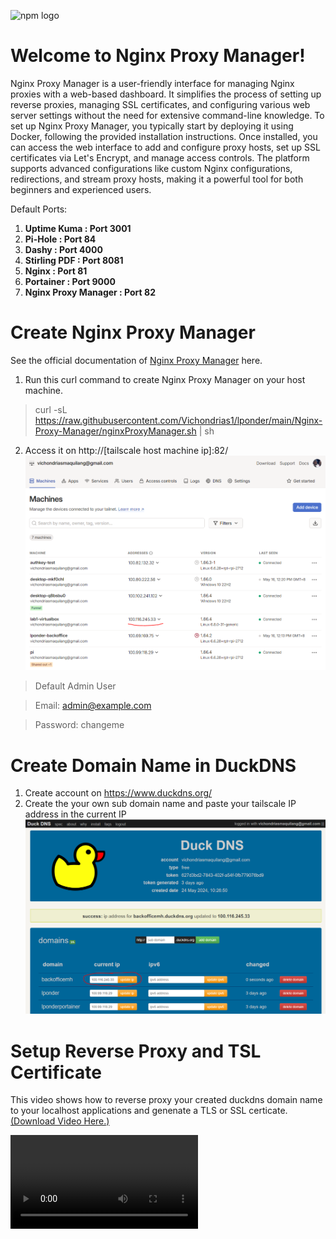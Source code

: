 
![npm logo](https://repository-images.githubusercontent.com/114938943/98879880-6796-11ea-8a07-a3f907697ec6)

# Welcome to Nginx Proxy Manager!
Nginx Proxy Manager is a user-friendly interface for managing Nginx proxies with a web-based dashboard. It simplifies the process of setting up reverse proxies, managing SSL certificates, and configuring various web server settings without the need for extensive command-line knowledge. To set up Nginx Proxy Manager, you typically start by deploying it using Docker, following the provided installation instructions. Once installed, you can access the web interface to add and configure proxy hosts, set up SSL certificates via Let's Encrypt, and manage access controls. The platform supports advanced configurations like custom Nginx configurations, redirections, and stream proxy hosts, making it a powerful tool for both beginners and experienced users.

  

Default Ports:

  

1.  **Uptime Kuma : Port 3001**
2.  **Pi-Hole : Port 84**
3.  **Dashy : Port 4000**
4.  **Stirling PDF : Port 8081**
5.  **Nginx : Port 81**
6.  **Portainer : Port 9000**
7.  **Nginx Proxy Manager : Port 82**

  


# Create Nginx Proxy Manager

See the official documentation of <a  href="https://nginxproxymanager.com/guide/"  target="_blank">Nginx Proxy Manager</a> here.

  

 1. Run this curl command to create Nginx Proxy Manager on your host machine.

>    curl -sL https://raw.githubusercontent.com/Vichondrias1/lponder/main/Nginx-Proxy-Manager/nginxProxyManager.sh | sh

 2. Access it on http://[tailscale host machine ip]:82/
![alt text](<../img/tailscale ip.PNG>)
 
> Default Admin User

> Email: admin@example.com

> Password: changeme

# Create Domain Name in DuckDNS

 1. Create account on https://www.duckdns.org/
 2. Create the your own sub domain name and paste your tailscale IP address in the current IP
 ![alt text](../img/duckdns.PNG)


# Setup Reverse Proxy and TSL Certificate
This video shows how to reverse proxy your created duckdns domain name to your localhost applications and genenate a TLS or SSL certicate. <a href="../img/Duck-DNS.mp4">(Download Video Here.)</a>

<video controls src="../img/Duck-DNS.mp4" title="Title"></video>
